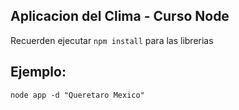 ## Aplicacion del Clima - Curso Node

Recuerden ejecutar ```npm install``` para las librerias


## Ejemplo:
``` 
node app -d "Queretaro Mexico"

```